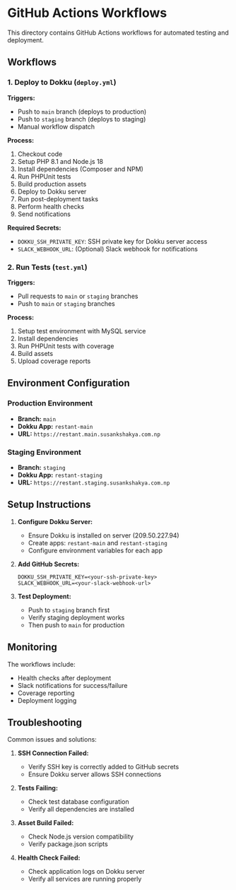 # GitHub Actions Workflows

This directory contains GitHub Actions workflows for automated testing and deployment.

## Workflows

### 1. Deploy to Dokku (`deploy.yml`)

**Triggers:**
- Push to `main` branch (deploys to production)
- Push to `staging` branch (deploys to staging)
- Manual workflow dispatch

**Process:**
1. Checkout code
2. Setup PHP 8.1 and Node.js 18
3. Install dependencies (Composer and NPM)
4. Run PHPUnit tests
5. Build production assets
6. Deploy to Dokku server
7. Run post-deployment tasks
8. Perform health checks
9. Send notifications

**Required Secrets:**
- `DOKKU_SSH_PRIVATE_KEY`: SSH private key for Dokku server access
- `SLACK_WEBHOOK_URL`: (Optional) Slack webhook for notifications

### 2. Run Tests (`test.yml`)

**Triggers:**
- Pull requests to `main` or `staging` branches
- Push to `main` or `staging` branches

**Process:**
1. Setup test environment with MySQL service
2. Install dependencies
3. Run PHPUnit tests with coverage
4. Build assets
5. Upload coverage reports

## Environment Configuration

### Production Environment
- **Branch:** `main`
- **Dokku App:** `restant-main`
- **URL:** `https://restant.main.susankshakya.com.np`

### Staging Environment
- **Branch:** `staging`
- **Dokku App:** `restant-staging`
- **URL:** `https://restant.staging.susankshakya.com.np`

## Setup Instructions

1. **Configure Dokku Server:**
   - Ensure Dokku is installed on server (209.50.227.94)
   - Create apps: `restant-main` and `restant-staging`
   - Configure environment variables for each app

2. **Add GitHub Secrets:**
   ```
   DOKKU_SSH_PRIVATE_KEY=<your-ssh-private-key>
   SLACK_WEBHOOK_URL=<your-slack-webhook-url>
   ```

3. **Test Deployment:**
   - Push to `staging` branch first
   - Verify staging deployment works
   - Then push to `main` for production

## Monitoring

The workflows include:
- Health checks after deployment
- Slack notifications for success/failure
- Coverage reporting
- Deployment logging

## Troubleshooting

Common issues and solutions:

1. **SSH Connection Failed:**
   - Verify SSH key is correctly added to GitHub secrets
   - Ensure Dokku server allows SSH connections

2. **Tests Failing:**
   - Check test database configuration
   - Verify all dependencies are installed

3. **Asset Build Failed:**
   - Check Node.js version compatibility
   - Verify package.json scripts

4. **Health Check Failed:**
   - Check application logs on Dokku server
   - Verify all services are running properly